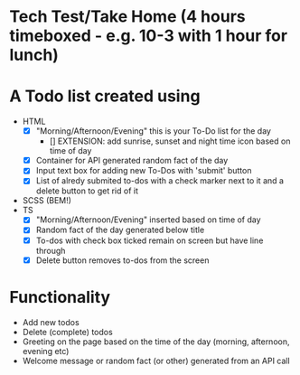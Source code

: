 # Tech Test/Take Home (4 hours timeboxed - e.g. 10-3 with 1 hour for lunch)

# A Todo list created using

-   HTML
    -   [x] "Morning/Afternoon/Evening" this is your To-Do list for the day
        -   [] EXTENSION: add sunrise, sunset and night time icon based on time of day
    -   [x] Container for API generated random fact of the day
    -   [x] Input text box for adding new To-Dos with 'submit' button
    -   [x] List of alredy submited to-dos with a check marker next to it and a delete button to get rid of it
-   SCSS (BEM!)
-   TS
    -   [x] "Morning/Afternoon/Evening" inserted based on time of day
    -   [x] Random fact of the day generated below title
    -   [x] To-dos with check box ticked remain on screen but have line through
    -   [x] Delete button removes to-dos from the screen

# Functionality

-   Add new todos
-   Delete (complete) todos
-   Greeting on the page based on the time of the day (morning, afternoon, evening etc)
-   Welcome message or random fact (or other) generated from an API call
